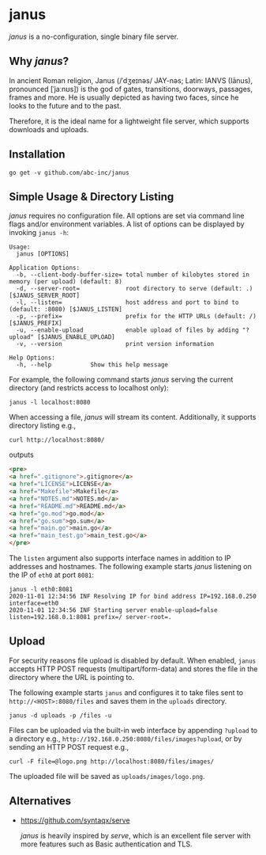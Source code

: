 # janus

*janus* is a no-configuration, single binary file server.

## Why *janus*?

In ancient Roman religion, Janus (/ˈdʒeɪnəs/ JAY-nəs; Latin: IANVS (Iānus), pronounced [ˈjaːnʊs]) is the god of gates, transitions, doorways, passages, frames and more.
He is usually depicted as having two faces, since he looks to the future and to the past.

Therefore, it is the ideal name for a lightweight file server, which supports downloads and uploads.

## Installation

```shell script
go get -v github.com/abc-inc/janus
```

## Simple Usage & Directory Listing

*janus* requires no configuration file.
All options are set via command line flags and/or environment variables.
A list of options can be displayed by invoking `janus -h`:

```
Usage:
  janus [OPTIONS]

Application Options:
  -b, --client-body-buffer-size= total number of kilobytes stored in memory (per upload) (default: 8)
  -d, --server-root=             root directory to serve (default: .) [$JANUS_SERVER_ROOT]
  -l, --listen=                  host address and port to bind to (default: :8080) [$JANUS_LISTEN]
  -p, --prefix=                  prefix for the HTTP URLs (default: /) [$JANUS_PREFIX]
  -u, --enable-upload            enable upload of files by adding "?upload" [$JANUS_ENABLE_UPLOAD]
  -v, --version                  print version information

Help Options:
  -h, --help           Show this help message
```

For example, the following command starts *janus* serving the current directory (and restricts access to localhost only):

```shell script
janus -l localhost:8080
```

When accessing a file, *janus* will stream its content.
Additionally, it supports directory listing e.g.,

```shell script
curl http://localhost:8080/
```

outputs

```html
<pre>
<a href=".gitignore">.gitignore</a>
<a href="LICENSE">LICENSE</a>
<a href="Makefile">Makefile</a>
<a href="NOTES.md">NOTES.md</a>
<a href="README.md">README.md</a>
<a href="go.mod">go.mod</a>
<a href="go.sum">go.sum</a>
<a href="main.go">main.go</a>
<a href="main_test.go">main_test.go</a>
</pre>
```

The `listen` argument also supports interface names in addition to IP addresses and hostnames.
The following example starts *janus* listening on the IP of `eth0` at port `8081`:

```
janus -l eth0:8081
2020-11-01 12:34:56 INF Resolving IP for bind address IP=192.168.0.250 interface=eth0
2020-11-01 12:34:56 INF Starting server enable-upload=false listen=192.168.0.1:8081 prefix=/ server-root=.
```

## Upload

For security reasons file upload is disabled by default.
When enabled, `janus` accepts HTTP POST requests (multipart/form-data) and stores the file in the directory where the URL is pointing to.

The following example starts `janus` and configures it to take files sent to `http://<HOST>:8080/files` and saves them in the `uploads` directory.

```shell script
janus -d uploads -p /files -u
```

Files can be uploaded via the built-in web interface by appending `?upload` to a directory e.g., `http://192.168.0.250:8080/files/images?upload`, or by sending an HTTP POST request e.g.,

```shell script
curl -F file=@logo.png http://localhost:8080/files/images/
```

The uploaded file will be saved as `uploads/images/logo.png`.

## Alternatives

* https://github.com/syntaqx/serve

  *janus* is heavily inspired by *serve*, which is an excellent file server with more features such as Basic authentication and TLS.
